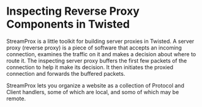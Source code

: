 
Inspecting Reverse Proxy Components in Twisted
============================================


StreamProx is a little toolkit for building server proxies in Twisted.
A server proxy (reverse proxy) is a piece of software that accepts an
incoming connection, examines the traffic on it and makes a decision
about where to route it.  The inspecting server proxy buffers the
first few packets of the connection to help it make its decision.  It
then initiates the proxied connection and forwards the buffered
packets.

StreamProx lets you organize a website as a collection of Protocol and
Client handlers, some of which are local, and somo of which may be
remote. 

